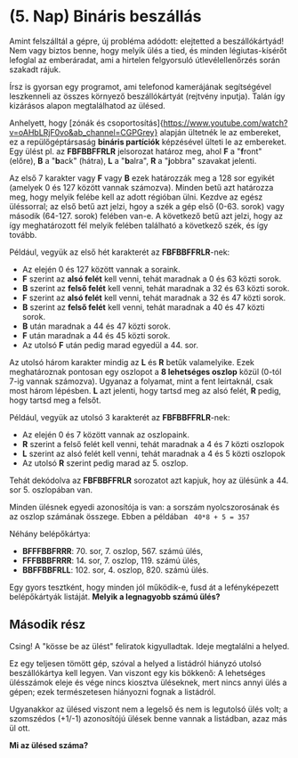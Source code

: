 (5. Nap) Bináris beszállás
=============================

Amint felszálltál a gépre, új probléma adódott: elejtetted a beszállókártyád! Nem vagy biztos benne, hogy melyik ülés a tied, és minden légiutas-kísérőt lefoglal az emberáradat, ami a hirtelen felgyorsuló útlevélellenőrzés során szakadt rájuk.

Írsz is gyorsan egy programot, ami telefonod kamerájának segítségével leszkenneli az összes környező beszállókártyát (rejtvény inputja). Talán így kizárásos alapon megtalálhatod az ülésed.

Anhelyett, hogy [zónák és csoportosítás]{https://www.youtube.com/watch?v=oAHbLRjF0vo&ab_channel=CGPGrey} alapján ültetnék le az embereket, ez a repülőgéptársaság **bináris partíciók** képzésével ülteti le az embereket. Egy ülést pl. az **FBFBBFFRLR** jelsorozat határoz meg, ahol **F** a "**f**ront" (előre), **B** a "**b**ack" (hátra), **L** a "**b**alra", **R** a "**j**obbra" szavakat jelenti. 

Az első 7 karakter vagy **F** vagy **B** ezek határozzák meg a 128 sor egyikét (amelyek 0 és 127 között vannak számozva). Minden betű azt határozza meg, hogy melyik felébe kell az adott régióban ülni. Kezdve az egész üléssorral; az első betű azt jelzi, hgoy a szék a gép első (0-63. sorok) vagy második (64-127. sorok) felében van-e. A következő betű azt jelzi, hogy az így meghatározott fél melyik felében található a következő szék, és így tovább.

Például, vegyük az első hét karakterét az **FBFBBFFRLR**-nek:

- Az elején 0 és 127 között vannak a soraink.
- **F** szerint az **alsó felét** kell venni, tehát maradnak a 0 és 63 közti sorok.
- **B** szerint az **felső felét** kell venni, tehát maradnak a 32 és 63 közti sorok.
- **F** szerint az **alsó felét** kell venni, tehát maradnak a 32 és 47 közti sorok.
- **B** szerint az **felső felét** kell venni, tehát maradnak a 40 és 47 közti sorok.
- **B** után maradnak a 44 és 47 közti sorok.
- **F** után maradnak a 44 és 45 közti sorok.
- Az utolsó **F** után pedig marad egyedül a 44. sor.

Az utolsó három karakter mindig az **L** és **R** betűk valamelyike. Ezek meghatároznak pontosan egy oszlopot a **8 lehetséges oszlop** közül (0-tól 7-ig vannak számozva). Ugyanaz a folyamat, mint a fent leírtaknál, csak most három lépésben. **L** azt jelenti, hogy tartsd meg az alsó felét, **R** pedig, hogy tartsd meg a felsőt. 

Például, vegyük az utolsó 3 karakterét az **FBFBBFFRLR**-nek:
- Az elején 0 és 7 között vannak az oszlopaink. 
- **R** szerint a felső felét kell venni, tehát maradnak a 4 és 7 közti oszlopok
- **L** szerint az alsó felét kell venni, tehát maradnak a 4 és 5 közti oszlopok
- Az utolsó **R** szerint pedig marad az 5. oszlop. 

Tehát dekódolva az **FBFBBFFRLR** sorozatot azt kapjuk, hoy az ülésünk a 44. sor 5. oszlopában van. 

Minden ülésnek egyedi azonosítója is van: a sorszám nyolcszorosának és az oszlop számának összege. Ebben a példában ``` 40*8 + 5 = 357```

Néhány belépőkártya: 

- **BFFFBBFRRR**: 70. sor, 7. oszlop, 567. számú ülés,
- **FFFBBBFRRR**: 14. sor, 7. oszlop, 119. számú ülés,
- **BBFFBBFRLL**: 102. sor, 4. oszlop, 820. számú ülés.

Egy gyors tesztként, hogy minden jól működik-e, fusd át a lefényképezett belépőkártyák listáját. **Melyik a legnagyobb számú ülés?**

Második rész
------------
Csing! A "kösse be az ülést" feliratok kigyulladtak. Ideje megtalálni a helyed.

Ez egy teljesen tömött gép, szóval a helyed a listádról hiányzó utolsó beszállókártya kell legyen. 
Van viszont egy kis bökkenő: A lehetséges ülésszámok eleje és vége nincs kiosztva üléseknek, mert nincs annyi ülés a gépen; ezek természetesen hiányozni fognak a listádról. 

Ugyanakkor az ülésed viszont nem a legelső és nem is legutolsó ülés volt; a szomszédos (+1/-1) azonosítójú ülések benne vannak a listádban, azaz más ül ott. 

**Mi az ülésed száma?**
